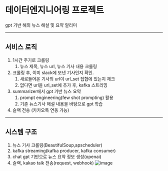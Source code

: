 # 데이터엔지니어링 프로젝트
gpt 기반 해외 뉴스 해설 및 요약 알리미

---

## 서비스 로직

1. 1시간 주기로 크롤링
    1. 뉴스 제목, 뉴스 url, 뉴스 기사 내용 크롤링 
2. 크롤링 후, 이미 slack에 보낸 기사인지 확인.
    1. 새로들어온 기사의 url이 url_set 집합에 있는지 체크
    2. 없다면 url을 url_set에 추가 후, kafka 스트리밍
3. summarizer에서 gpt 기반 뉴스 요약
    1. prompt engineering(few shot prompting) 활용 
    2. 기존 뉴스기사 해설 내용을 바탕으로 gpt 학습
4. 슬랙 전송 (카카오톡 연동 가능)

---

## 시스템 구조

1. 뉴스 기사 크롤링(BeautifulSoup,apscheduler)
2. kafka streaming(kafka producer, kafka consumer)
2. chat gpt 기반으로 뉴스 요약 정보 생성(openai)
3. 슬랙, kakao talk 전송(request, webhook)
![image](https://github.com/KimUnderTheSky/news_summarizer/assets/96776691/da40c79a-f407-45c7-8b5e-821ee216ef0b)
